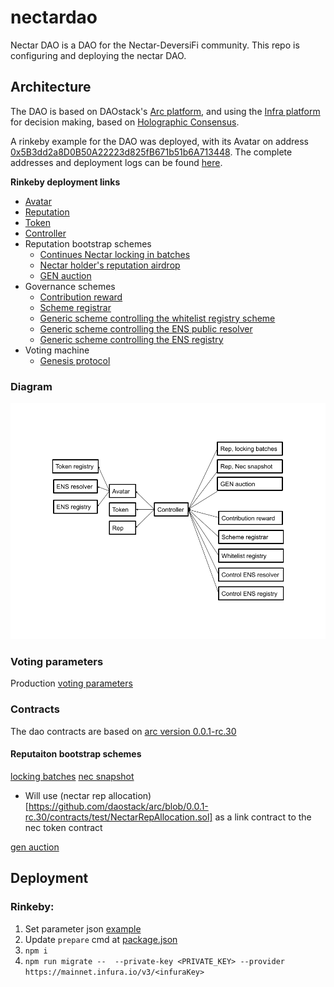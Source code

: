 # nectardao
Nectar DAO is a DAO for the Nectar-DeversiFi community. This repo is configuring and deploying the nectar DAO.

## Architecture
The DAO is based on DAOstack's [Arc platform](https://github.com/daostack/arc), and using the [Infra platform](https://github.com/daostack/infra) for decision making, based on [Holographic Consensus](https://medium.com/daostack/holographic-consensus-part-1-116a73ba1e1c).

A rinkeby example for the DAO was deployed, with its Avatar on address [0x5B3dd2a8D0B50A22223d825fB671b51b6A713448](https://rinkeby.etherscan.io/address/0x5B3dd2a8D0B50A22223d825fB671b51b6A713448). The complete addresses and deployment logs can be found [here](https://github.com/daostack/nectardao/blob/master/logs/bounty-16-10-2019-rinkeby-logs.txt).

**Rinkeby deployment links**
  * [Avatar](https://rinkeby.etherscan.io/address/0x5B3dd2a8D0B50A22223d825fB671b51b6A713448)
  * [Reputation](https://rinkeby.etherscan.io/address/0xe84B26c2935FE59e845176827C90E9e5f1C120Dd)
  * [Token](https://rinkeby.etherscan.io/address/0x8817bC1EB121533e9AB4f5CC12AE2521DB452104)
  * [Controller](https://rinkeby.etherscan.io/address/0x11B8Ac7B92bDf6D0Fe6b2CF2E9DC648816088cd4)
  * Reputation bootstrap schemes
    * [Continues Nectar locking in batches](https://rinkeby.etherscan.io/address/0x3661aE7fb556F06C5Db982bC2389B6C19a9d8015)
    * [Nectar holder's reputation airdrop](https://rinkeby.etherscan.io/address/0xc73b7fC1C19F54c2A8ccD1F4fCdD95a27F943494)
    * [GEN auction](https://rinkeby.etherscan.io/address/0xD6F26AAc332285f56a9762a55dfE1045a9bB0E90)
  * Governance schemes
    * [Contribution reward](https://rinkeby.etherscan.io/address/0x8ff49219e74e076cf4f1b244a47875d7009e2595)
    * [Scheme registrar](https://rinkeby.etherscan.io/address/0x2c411266902c001351f49ad63646f32b542d905e)
    * [Generic scheme controlling the whitelist registry scheme](https://rinkeby.etherscan.io/address/0xd72feD6A6E19bB768f72a15624569846F1A01C51)
    * [Generic scheme controlling the ENS public resolver](https://rinkeby.etherscan.io/address/0xAd68ae92AeA2A5Af6609c6Ae2a76576BF3ff7DF7)
    * [Generic scheme controlling the ENS registry](https://rinkeby.etherscan.io/address/0x2815D12d591B2DC44517fa4a1dC0c517B54E68C6)
  * Voting machine
    * [Genesis protocol](https://rinkeby.etherscan.io/address/0x7648665cda324511b71e002e9c62da98a8e68505)


### Diagram
  <p align="center">
  <img src="https://github.com/daostack/nectardao/blob/master/necdao.png?raw=true" alt="necdiagram"/>
</p>

### Voting parameters  
  Production [voting parameters](https://docs.google.com/spreadsheets/d/1vt79eXdrc-kn04dRj5Qk-9xEqctPm5YcPEFI-qecQC4/edit#gid=0)

### Contracts
 The dao contracts are based on [arc version 0.0.1-rc.30](https://github.com/daostack/arc/releases/tag/0.0.1-rc.30)
#### Reputaiton bootstrap schemes
 [locking batches](https://github.com/daostack/arc/blob/0.0.1-rc.30/contracts/schemes/ContinuousLockingToken4Reputation.sol)
 [nec snapshot](https://github.com/daostack/arc/blob/0.0.1-rc.30/contracts/schemes/ReputationFromToken.sol)
 - Will use (nectar rep allocation)[https://github.com/daostack/arc/blob/0.0.1-rc.30/contracts/test/NectarRepAllocation.sol] as a link contract to the nec token contract

 [gen auction](https://github.com/daostack/arc/blob/0.0.1-rc.30/contracts/schemes/Auction4Reputation.sol)
## Deployment
### Rinkeby:

1. Set parameter json [example](https://github.com/daostack/nectardao/blob/master/parameters/rinkeby_params_23_10.json)
2. Update `prepare` cmd at [package.json](https://github.com/daostack/nectardao/blob/master/package.json#L9)
3. `npm i`
4. `npm run migrate --  --private-key <PRIVATE_KEY> --provider https://mainnet.infura.io/v3/<infuraKey>`
